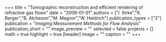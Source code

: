 +++
title = "Tomographic reconstruction and efficient rendering of refractive gas flows"
date = "2009-01-01"
authors = ["I. Ihrke","K. Berger","B. Atcheson","M. Magnor","W. Heidrich"]
publication_types = ["2"]
publication = "_Imaging Measurement Methods for Flow Analysis_"
publication_short = ""
image_preview = ""
selected = false
projects = []
math = true
highlight = true
[header]
image = ""
caption = ""
+++

